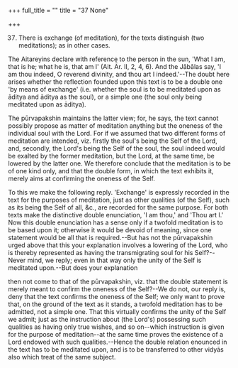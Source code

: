 +++
full_title = ""
title = "37 None"

+++




37. There is exchange (of meditation), for the texts distinguish (two meditations); as in other cases.

The Aitareyins declare with reference to the person in the sun, 'What I am, that is he; what he is, that am I' (Ait. Ār. II, 2, 4, 6). And the Jābālas say, 'I am thou indeed, O reverend divinity, and thou art I indeed.'--The doubt here arises whether the reflection founded upon this text is to be a double one 'by means of exchange' (i.e. whether the soul is to be meditated upon as āditya and āditya as the soul), or a simple one (the soul only being meditated upon as āditya).

The pūrvapakshin maintains the latter view; for, he says, the text cannot possibly propose as matter of meditation anything but the oneness of the individual soul with the Lord. For if we assumed that two different forms of meditation are intended, viz. firstly the soul's being the Self of the Lord, and, secondly, the Lord's being the Self of the soul, the soul indeed would be exalted by the former meditation, but the Lord, at the same time, be lowered by the latter one. We therefore conclude that the meditation is to be of one kind only, and that the double form, in which the text exhibits it, merely aims at confirming the oneness of the Self.

To this we make the following reply. 'Exchange' is expressly recorded in the text for the purposes of meditation, just as other qualities (of the Self), such as its being the Self of all, &c., are recorded for the same purpose. For both texts make the distinctive double enunciation, 'I am thou,' and 'Thou art I.' Now this double enunciation has a sense only if a twofold meditation is to be based upon it; otherwise it would be devoid of meaning, since one statement would be all that is required.--But has not the pūrvapakshin urged above that this your explanation involves a lowering of the Lord, who is thereby represented as having the transmigrating soul for his Self?--Never mind, we reply; even in that way only the unity of the Self is meditated upon.--But does your explanation

then not come to that of the pūrvapakshin, viz. that the double statement is merely meant to confirm the oneness of the Self?--We do not, our reply is, deny that the text confirms the oneness of the Self; we only want to prove that, on the ground of the text as it stands, a twofold meditation has to be admitted, not a simple one. That this virtually confirms the unity of the Self we admit; just as the instruction about (the Lord's) possessing such qualities as having only true wishes, and so on--which instruction is given for the purpose of meditation--at the same time proves the existence of a Lord endowed with such qualities.--Hence the double relation enounced in the text has to be meditated upon, and is to be transferred to other vidyās also which treat of the same subject.


